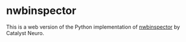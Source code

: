 # nwbinspector

This is a web version of the Python implementation of [nwbinspector](https://github.com/NeurodataWithoutBorders/nwbinspector) by Catalyst Neuro.